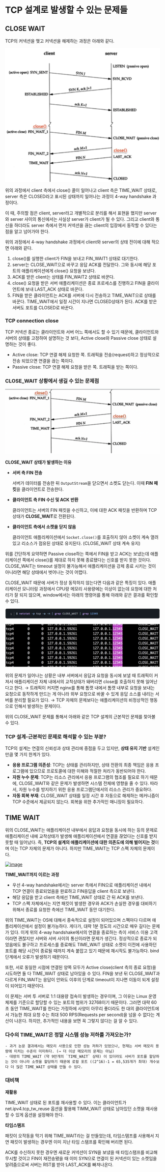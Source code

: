 # TCP 설계로 발생할 수 있는 문제들



## CLOSE WAIT

TCP의 커넥션을 맺고 커넥션을 해제하는 과정은 아래와 같다.

![img.png](img/handshake.png)

위의 과정에서 client 측에서 close() 콜이 일어나고 client 측은 TIME_WAIT 상태로, server 측은 CLOSED라고 표시된 상태까지 일어나는 과정이 4-way handshake 과정이다.

이 때, 주의할 점은 client, server라고 개별적으로 분리를 해서 표현을 했지만 server와 server 사이의 통신에서는 사실상 server가 client가 될 수 있다. 그리고 client와 통신을 하더라도 server 측에서 먼저 커넥션을 끊는 client의 입장에서 동작할 수 있다는 점을 알고 넘어가야 한다.

위의 과정에서 4-way handshake 과정에서 client와 server의 상태 전이에 대해 적으면 아래와 같다.

1. close()를 실행한 client가 FIN을 보내고 FIN_WAIT1 상태로 대기한다.
2. server는 CLOSE_WAIT으로 바꾸고 응답 ACK를 전달한다. 그와 동시에 해당 포트의 애플리케이션에게 close() 요청을 보낸다.
3. ACK를 받은 client는 상태를 FIN_WAIT2 상태로 바꾼다.
4. close() 요청을 받은 서버 애플리케이션은 종료 프로세스를 진행하고 FIN을 클라이언트에 보내 LAST_ACK 상태로 바꾼다.
5. FIN을 받은 클라이언트는 ACK를 서버에 다시 전송하고 TIME_WAIT으로 상태를 바꾼다. TIME_WAIT에서 일정 시간이 지나면 CLOSED상태가 된다. ACK를 받은 서버도 포트를 CLOSED로 바꾼다.

### **TCP connection close**

TCP 커넥션 종료는 클라이언트와 서버 어느 쪽에서도 할 수 있기 때문에, 클라이언트와 서버의 상태를 고정하여 설명하는 것 보다, Active close와 Passive close 상태로 설명하는 것이 좋다.

- Active close: TCP 연결 해제 요청한 쪽. 트래픽을 전송(request)하고 정상적으로 전송 되었으면 연결을 끊는 쪽이다.
- Passive close: TCP 연결 해제 요청을 받은 쪽. 트래픽을 받는 쪽이다.

### CLOSE_WAIT 상황에서 생길 수 있는 문제점

![img.png](img/4-way-close-wait.png)

**CLOSE_WAIT 상태가 발생하는 이유**

- **서버 측 FIN 전송**

  서버가 데이터를 전송한 뒤 `OutputStream`을 닫으면서 소켓도 닫는다. 이때 **FIN 패킷**을 클라이언트로 전송한다.

- **클라이언트 측 FIN 수신 및 ACK 반환**

  클라이언트는 서버의 FIN 패킷을 수신하고, 이에 대한 ACK 패킷을 반환하며 TCP 상태가 **CLOSE_WAIT**로 전환된다.

- **클라이언트 측에서 소켓을 닫지 않음**

  클라이언트 애플리케이션에서 `Socket.close()`를 호출하지 않아 소켓이 계속 열려 있고 리소스가 점유된 상태로 유지된다. (CLOSE_WAIT 상태 계속 유지)

위를 간단하게 요약하면 Passive close하는 쪽에서 FIN을 받고 ACK는 보냈는데 애플리케이션 쪽에서 close()를 제대로 하지 못해 종료됐다는 신호를 받지 못한 것이다. CLOSE_WAIT는 timeout 설정이 불가능해서 애플리케이션을 강제 종료 시키는 것이 아니라면 해당 상태에서 벗어나는 것이 어렵다.

CLOSE_WAIT 때문에 서버가 정상 동작하지 않는다면 다음과 같은 특징이 있다. 애플리케이션 모니터링 과정에서 CPU랑 메모리 사용량에는 이상이 없는데 요청에 대한 처리가 잘 되지 않으며, window에서는 아래의 명령어를 통해 아래와 같은 결과를 확인할 수 있다.

![img.png](img/netstat-close-wait.png)

위의 문제가 일어나는 상황은 내부 서버에서 응답과 요청을 동시에 보낼 때 트래픽이 커져서 애플리케이션 자체 내에서의 교착상태가 돼버리면 close를 호출하지 못해 일어난다고 한다.
→ 트래픽이 커지면 nginx를 통해 톰캣 내에서 톰캣 내부로 요청을 보내는 요청으로 동작하게 만드는 게 아니라 외부 요청으로 바꿀 수 있게 응답 소스를 내리는 서버를 분리할 필요가 있다.
→ TCP 자체의 문제보다는 애플리케이션의 비정상적인 행동으로 인해서 발생하는 문제이다.

위의 CLOSE_WAIT 문제를 통해서 아래와 같은 TCP 설계의 근본적인 문제를 찾아볼 수 있다.

### TCP 설계-근본적인 문제로 해석할 수 있는 부분?

TCP의 설계는 연결의 신뢰성과 상태 관리에 중점을 두고 있지만, **상태 유지 기반** 설계인 만큼 몇 가지 한계가 있다.

- **응용 프로그램 의존성**: TCP는 상태를 관리하지만, 상태 전환의 최종 책임은 응용 프로그램에 있으므로 프로토콜에 대한 이해와 적절한 처리가 동반되어야 한다.
- **자원 누수 문제**: TCP는 리소스 관리에서 응용 프로그램의 협조를 필요로 하기 때문에, CLOSE_WAIT와 같은 문제가 발생하면 시스템 전체에 영향을 줄 수 있다. 따라서, 자원 누수를 방지하기 위한 응용 프로그램단에서의 리소스 관리가 중요하다.
- **자동 회복 부재**: CLOSE_WAIT 상태를 일정 시간 후 자동으로 해제하는 메커니즘이 TCP 수준에서 제공되지 않는다. 회복을 위한 추가적인 매니징이 필요하다.



## TIME WAIT

위의 CLOSE_WAIT는 애플리케이션 내부에서 응답과 요청을 동시에 하는 등의 문제로 애플리케이션 내에 교착상태가 발생해 애플리케이션에서 연결을 끊었다는 신호를 받지 못할 때 일어났다. 즉, **TCP의 설계의 애플리케이션에 대한 의존도에 의해 벌어지는 것**이며 이는 TCP 자체의 문제가 아니다. 하지만 TIME_WAIT는 TCP 스펙 자체의 문제이다.

[![image](https://private-user-images.githubusercontent.com/106337673/389370269-d7a39a38-47d6-4f97-ac79-050651f91f4d.png?jwt=eyJhbGciOiJIUzI1NiIsInR5cCI6IkpXVCJ9.eyJpc3MiOiJnaXRodWIuY29tIiwiYXVkIjoicmF3LmdpdGh1YnVzZXJjb250ZW50LmNvbSIsImtleSI6ImtleTUiLCJleHAiOjE3MzM0Njk4MTQsIm5iZiI6MTczMzQ2OTUxNCwicGF0aCI6Ii8xMDYzMzc2NzMvMzg5MzcwMjY5LWQ3YTM5YTM4LTQ3ZDYtNGY5Ny1hYzc5LTA1MDY1MWY5MWY0ZC5wbmc_WC1BbXotQWxnb3JpdGhtPUFXUzQtSE1BQy1TSEEyNTYmWC1BbXotQ3JlZGVudGlhbD1BS0lBVkNPRFlMU0E1M1BRSzRaQSUyRjIwMjQxMjA2JTJGdXMtZWFzdC0xJTJGczMlMkZhd3M0X3JlcXVlc3QmWC1BbXotRGF0ZT0yMDI0MTIwNlQwNzE4MzRaJlgtQW16LUV4cGlyZXM9MzAwJlgtQW16LVNpZ25hdHVyZT03ZjYzY2UxOGFkYjcxYzZiNWNiNTczYTI2NDUwNGQzZTc1Yjc3MGZiMmNiODI4ZGZhNWYwZWRlNmI1NGEyMzBjJlgtQW16LVNpZ25lZEhlYWRlcnM9aG9zdCJ9.Fcj4rGYs9tD9I9ONDYGwhkspo1UQLFt21hoBAR1jI3w)](https://private-user-images.githubusercontent.com/106337673/389370269-d7a39a38-47d6-4f97-ac79-050651f91f4d.png?jwt=eyJhbGciOiJIUzI1NiIsInR5cCI6IkpXVCJ9.eyJpc3MiOiJnaXRodWIuY29tIiwiYXVkIjoicmF3LmdpdGh1YnVzZXJjb250ZW50LmNvbSIsImtleSI6ImtleTUiLCJleHAiOjE3MzM0Njk4MTQsIm5iZiI6MTczMzQ2OTUxNCwicGF0aCI6Ii8xMDYzMzc2NzMvMzg5MzcwMjY5LWQ3YTM5YTM4LTQ3ZDYtNGY5Ny1hYzc5LTA1MDY1MWY5MWY0ZC5wbmc_WC1BbXotQWxnb3JpdGhtPUFXUzQtSE1BQy1TSEEyNTYmWC1BbXotQ3JlZGVudGlhbD1BS0lBVkNPRFlMU0E1M1BRSzRaQSUyRjIwMjQxMjA2JTJGdXMtZWFzdC0xJTJGczMlMkZhd3M0X3JlcXVlc3QmWC1BbXotRGF0ZT0yMDI0MTIwNlQwNzE4MzRaJlgtQW16LUV4cGlyZXM9MzAwJlgtQW16LVNpZ25hdHVyZT03ZjYzY2UxOGFkYjcxYzZiNWNiNTczYTI2NDUwNGQzZTc1Yjc3MGZiMmNiODI4ZGZhNWYwZWRlNmI1NGEyMzBjJlgtQW16LVNpZ25lZEhlYWRlcnM9aG9zdCJ9.Fcj4rGYs9tD9I9ONDYGwhkspo1UQLFt21hoBAR1jI3w)

**TIME_WAIT까지 이르는 과정**

- 우선 4-way handshake에서는 server 측에서 FIN으로 애플리케이션 내에서 TCP 연결이 종료되었음을 완료하고 FIN응답을 client 측으로 보낸다.
- 해당 응답을 받고 client 측에선 TIME_WAIT 상태로 간 뒤 ACK를 보낸다.
- TCP 스펙 자체에서는 지연 패킷이 발생한 경우와 ACK가 손실한 경우를 대비하기 위해서 종료를 요청한 측에선 TIME_WAIT 동안 대기한다.

위의 TIME_WAIT는 OS에 대해서 종속적으로 설정이 되어있으며 스펙마다 다르며 애플리케이션에서 설정이 불가능하다. 게다가, 대략 1분 정도의 시간으로 매우 길다는 문제가 있다. 이게 위의 4-way handshake에서의 연결을 종료하는 측이 서비스 이용 고객이라면 괜찮지만 서버와 서버 사이의 통신이라면 문제가 생긴다. 정상적으로 종료가 되었음에도 불구하고 프로세스를 종료해도 TIME_WAIT 상태로 소켓이 이전에 사용하던 포트를 해당 시간이 종료될 때까지 계속 붙잡고 있기 때문에 재시작도 불가능하다. bind 단계에서 오류가 발생하기 때문이다.

또한, 서로 동일한 시점에 연결된 양쪽 모두가 Active close(client 측의 종료 요청)을 시도하면 둘 다 TIME_WAIT 상태로 남아있을 수 있다. FIN을 보낸 뒤 CLOSE_WAIT과 다르게 FIN_WAIT는 응답이 안와도 이후의 단계로 timeout이 지나면 이동이 되게 설정이 되어있기 때문이다.

이 문제는 서버 투 서버로 1:1 대용량 접속이 발생하는 경우이며, 그 이유는 Linux 운영체제를 기준으로 할당할 수 있는 포트의 범위가 32768이기 때문이다. 그러면 대략 60초 동안 TIME_WAIT를 한다는 가정하에 사양이 아무리 좋더라도 한 대의 클라이언트에서 가능한 최대 요청 수는 최대 500 RPS(Requests per second)을 넘을 수 없다는 계산이 나온다. 하지만, 추가적인 내용을 보면 꼭 그렇지 않다는 걸 알 수 있다.

### **다수의 TIME_WAIT은 정말 시스템 성능 저하를 가져오는가?**

```
- 과거 논문 결과에서는 메모리 사용으로 인한 성능 저하가 있었으나, 현재는 서버 메모리 용량에 미치는 수준이 미미하다. (→ 더 이상 메모리의 문제는 아님)
- 대량의 TIME_WAIT (약 9만개의 `TIME_WAIT` 상태) 이 있더라도 서버가 포트를 할당하는 것이 아니라 소켓을 할당하기 때문에 로컬 포트 ((2^16)-1 = 65,535개가 최대) 개수보다 더 많은 TIME_WAIT 상태를 만들 수 있다.
```



### 대비책

**재활용**

TIME_WAIT 상태로 된 포트를 재사용할 수 있다. 이는 클라이언트가 net.ipv4.tcp_tw_reuse 옵션을 활용해 TIMM_WAIT 상태로 남아있던 소켓을 재사용할 수 있게 옵션을 설정해야 한다.

**타임스탬프**

패킷이 오작동을 막기 위해 TIME_WAIT라는 걸 만들었는데, 타임스탬프를 사용해서 지연 패킷이 발생하는 경우엔 이미 지난 타임 스탬프를 확인해 버리면 된다.

ACK를 수신하지 못한 경우엔 새로운 커넥션이 SYN을 보냈을 때 타임스탬프를 비교해 무시할 것이고 FIN이 재전송됐을 때 이미 SYN으로 연결이 된 커넥션이 있는 소켓임을 알려줌으로써 서버는 RST를 받아 LAST_ACK를 빠져나온다.





